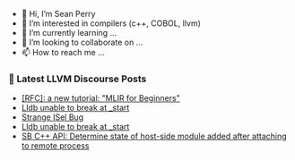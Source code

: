 - 👋 Hi, I’m Sean Perry
- 👀 I’m interested in compilers (c++, COBOL, llvm)
- 🌱 I’m currently learning ...
- 💞️ I’m looking to collaborate on ...
- 📫 How to reach me ...

<!---
s66perry/s66perry is a ✨ special ✨ repository because its `README.md` (this file) appears on your GitHub profile.
You can click the Preview link to take a look at your changes.
--->
### 📕 Latest LLVM Discourse Posts

<!-- DISCOURSE-LLVM:START -->
- [[RFC]: a new tutorial: &quot;MLIR for Beginners&quot;](https://discourse.llvm.org/t/rfc-a-new-tutorial-mlir-for-beginners/78273#post_5)
- [Lldb unable to break at _start](https://discourse.llvm.org/t/lldb-unable-to-break-at-start/78282#post_9)
- [Strange ISel Bug](https://discourse.llvm.org/t/strange-isel-bug/75030#post_20)
- [Lldb unable to break at _start](https://discourse.llvm.org/t/lldb-unable-to-break-at-start/78282#post_8)
- [SB C++ API: Determine state of host-side module added after attaching to remote process](https://discourse.llvm.org/t/sb-c-api-determine-state-of-host-side-module-added-after-attaching-to-remote-process/78275#post_2)
<!-- DISCOURSE-LLVM:END -->
